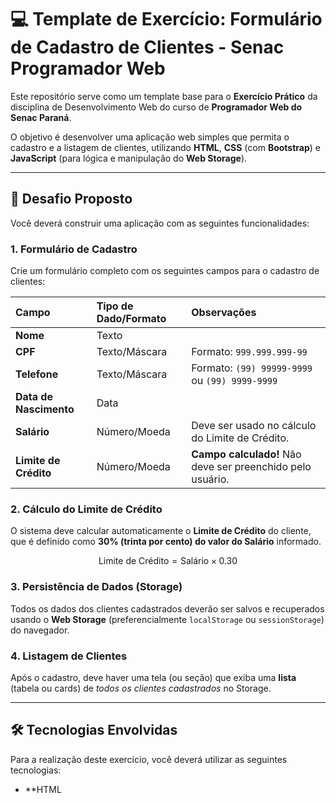 # 💻 Template de Exercício: Formulário de Cadastro de Clientes - Senac Programador Web

Este repositório serve como um template base para o **Exercício Prático** da disciplina de Desenvolvimento Web do curso de **Programador Web do Senac Paraná**.

O objetivo é desenvolver uma aplicação web simples que permita o cadastro e a listagem de clientes, utilizando **HTML**, **CSS** (com **Bootstrap**) e **JavaScript** (para lógica e manipulação do **Web Storage**).

---

## 🚀 Desafio Proposto

Você deverá construir uma aplicação com as seguintes funcionalidades:

### 1. Formulário de Cadastro
Crie um formulário completo com os seguintes campos para o cadastro de clientes:

| Campo | Tipo de Dado/Formato | Observações |
| :--- | :--- | :--- |
| **Nome** | Texto | |
| **CPF** | Texto/Máscara | Formato: `999.999.999-99` |
| **Telefone** | Texto/Máscara | Formato: `(99) 99999-9999` ou `(99) 9999-9999` |
| **Data de Nascimento** | Data | |
| **Salário** | Número/Moeda | Deve ser usado no cálculo do Limite de Crédito. |
| **Limite de Crédito** | Número/Moeda | **Campo calculado!** Não deve ser preenchido pelo usuário. |

### 2. Cálculo do Limite de Crédito
O sistema deve calcular automaticamente o **Limite de Crédito** do cliente, que é definido como **30% (trinta por cento) do valor do Salário** informado.

$$\text{Limite de Crédito} = \text{Salário} \times 0.30$$

### 3. Persistência de Dados (Storage)
Todos os dados dos clientes cadastrados deverão ser salvos e recuperados usando o **Web Storage** (preferencialmente `localStorage` ou `sessionStorage`) do navegador.

### 4. Listagem de Clientes
Após o cadastro, deve haver uma tela (ou seção) que exiba uma **lista** (tabela ou cards) de *todos os clientes cadastrados* no Storage.

---

## 🛠️ Tecnologias Envolvidas

Para a realização deste exercício, você deverá utilizar as seguintes tecnologias:

* **HTML
